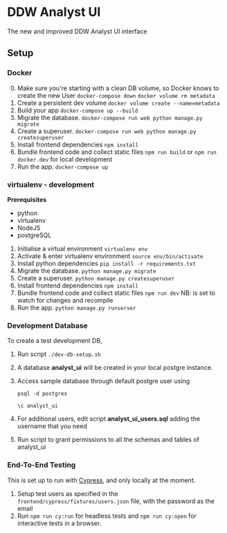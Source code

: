 # DDW Analyst UI
The new and improved DDW Analyst UI interface

## Setup

<!-- 1. Make your database `sudo su postgres -c 'psql -U postgres -d postgres -c '"'"'CREATE DATABASE ddw_metadata'"'"`
2. Make sure your psql database can accept connections outside of localhost e.g. /etc/postgresql/9.4/main/postgresql.conf: `listen_addresses = '*'`
3. Make sure your psql database accepts the Docker container e.g. /etc/postgresql/9.4/main/pg_hba.conf: `host ddw_metadata postgres 172.29.0.0/16 trust` -->

### Docker

0. Make sure you're starting with a clean DB volume, so Docker knows to create the new User `docker-compose down` `docker volume rm metadata`
1. Create a persistent dev volume `docker volume create --name=metadata`
2. Build your app `docker-compose up --build`
3. Migrate the database. `docker-compose run web python manage.py migrate`
4. Create a superuser. `docker-compose run web python manage.py createsuperuser`
5. Install frontend dependencies `npm install`
6. Bundle frontend code and collect static files `npm run build` or `npm run docker.dev` for local development
7. Run the app. `docker-compose up`

### virtualenv - development

**Prerequisites**

  - python
  - virtualenv
  - NodeJS
  - postgreSQL

1. Initialise a virtual environment `virtualenv env`
2. Activate & enter virtualenv environment `source env/bin/activate`
3. Install python dependencies `pip install -r requirements.txt`
4. Migrate the database. `python manage.py migrate`
5. Create a superuser. `python manage.py createsuperuser`
6. Install frontend dependencies `npm install`
7. Bundle frontend code and collect static files `npm run dev` NB: is set to watch for changes and recompile
8. Run the app. `python manage.py runserver`

### Development Database

To create a test development DB,

1. Run script `./dev-db-setup.sh`
2. A database **analyst_ui** will be created in your local postgre instance.
3. Access sample database through default postgre user using

    `psql -d postgres`

    `\c analyst_ui`

4. For additional users, edit script **analyst_ui_users.sql** adding the username that you need
5. Run script to grant permissions to all the schemas and tables of analyst_ui

### End-To-End Testing

This is set up to run with [Cypress](https://www.cypress.io/), and only locally at the moment.

1. Setup test users as specified in the `frontend/cypress/fixtures/users.json` file, with the password as the email
2. Run `npm run cy:run` for headless tests and `npm run cy:open` for interactive tests in a browser.
